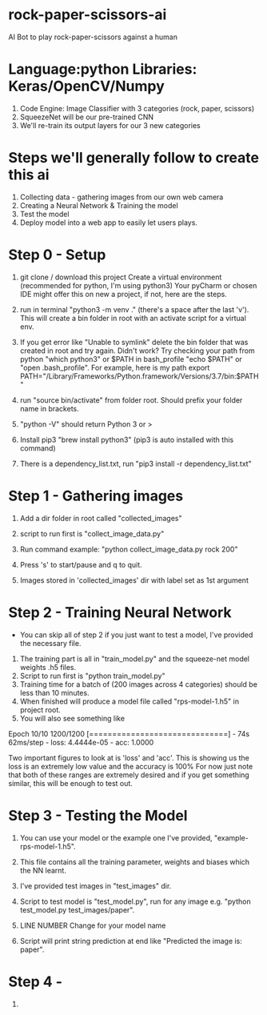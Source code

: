 # rock-paper-scissors-ai
AI Bot to play rock-paper-scissors against a human

# Language:python Libraries: Keras/OpenCV/Numpy
1. Code Engine: Image Classifier with 3 categories (rock, paper, scissors)
2. SqueezeNet will be our pre-trained CNN 
3. We'll re-train its output layers for our 3 new categories

# Steps we'll generally follow to create this ai
1. Collecting data - gathering images from our own web camera
2. Creating a Neural Network & Training the model
3. Test the model
4. Deploy model into a web app to easily let users plays.

# Step 0 - Setup
1. git clone / download this project
Create a virtual environment (recommended for python, I'm using python3) 
Your pyCharm or chosen IDE might offer this on new a project, if not, here are the steps.
2. run in terminal "python3 -m venv ." (there's a space after the last 'v'). This will create
a bin folder in root with an activate script for a virtual env.

3. If you get error like "Unable to symlink" delete the bin folder that was created in root and try again. Didn't work? 
Try checking your path from python "which python3" or $PATH in bash_profile "echo $PATH" or "open .bash_profile".
For example, here is my path export PATH="/Library/Frameworks/Python.framework/Versions/3.7/bin:$PATH"

4. run "source bin/activate" from folder root. Should prefix your folder name in brackets.
5. "python -V" should return Python 3 or >
6. Install pip3 "brew install python3" (pip3 is auto installed with this command)
7. There is a dependency_list.txt, run "pip3 install -r dependency_list.txt"

# Step 1 - Gathering images
1. Add a dir folder in root called "collected_images"
2. script to run first is "collect_image_data.py"

3. Run command example: "python collect_image_data.py rock 200"
4. Press 's' to start/pause and q to quit.
5. Images stored in 'collected_images' dir with label set as 1st argument

# Step 2 - Training Neural Network
* You can skip all of step 2 if you just want to test a model, I've provided the necessary file.
1. The training part is all in "train_model.py" and the squeeze-net model weights .h5 files.
2. Script to run first is "python train_model.py"
3. Training time for a batch of (200 images across 4 categories) should be less than 10 minutes.
4. When finished will produce a model file called "rps-model-1.h5" in project root.
5. You will also see something like 

Epoch 10/10
1200/1200 [==============================] - 74s 62ms/step - loss: 4.4444e-05 - acc: 1.0000

Two important figures to look at is 'loss' and 'acc'.
This is showing us the loss is an extremely low value and the accuracy is 100%
For now just note that both of these ranges are extremely desired and if you get 
something similar, this will be enough to test out.

# Step 3 - Testing the Model
1. You can use your model or the example one I've provided, "example-rps-model-1.h5".

2. This file contains all the training parameter, weights and biases which the NN learnt.
3. I've provided test images in "test_images" dir.
4. Script to test model is "test_model.py", run for any image e.g. "python test_model.py test_images/paper".
5. LINE NUMBER Change for your model name
6. Script will print string prediction at end like "Predicted the image is: paper".

# Step 4 - 
1. 







